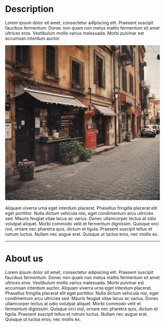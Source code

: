 # Description

Lorem ipsum dolor sit amet, consectetur adipiscing elit. Praesent suscipit faucibus fermentum. Donec non quam non metus mattis fermentum sit amet ultrices eros. Vestibulum mollis varius malesuada. Morbi pulvinar est accumsan interdum auctor. 

![Our Place](photos/pizzeria.jpg)

Aliquam viverra urna eget interdum placerat. Phasellus fringilla placerat elit eget porttitor. Nulla dictum vehicula nisi, eget condimentum arcu ultricies sed. Mauris feugiat vitae lacus ac varius. Donec ullamcorper lectus at odio volutpat aliquet. Morbi commodo velit et fermentum dignissim. Quisque orci nisl, ornare nec pharetra quis, dictum et ligula. Praesent suscipit tellus et rutrum luctus. Nullam nec augue erat. Quisque ut luctus eros, nec mollis ex.

---

# About us

Lorem ipsum dolor sit amet, consectetur adipiscing elit. Praesent suscipit faucibus fermentum. Donec non quam non metus mattis fermentum sit amet ultrices eros. Vestibulum mollis varius malesuada. Morbi pulvinar est accumsan interdum auctor. Aliquam viverra urna eget interdum placerat. Phasellus fringilla placerat elit eget porttitor. Nulla dictum vehicula nisi, eget condimentum arcu ultricies sed. Mauris feugiat vitae lacus ac varius. Donec ullamcorper lectus at odio volutpat aliquet. Morbi commodo velit et fermentum dignissim. Quisque orci nisl, ornare nec pharetra quis, dictum et ligula. Praesent suscipit tellus et rutrum luctus. Nullam nec augue erat. Quisque ut luctus eros, nec mollis ex.
